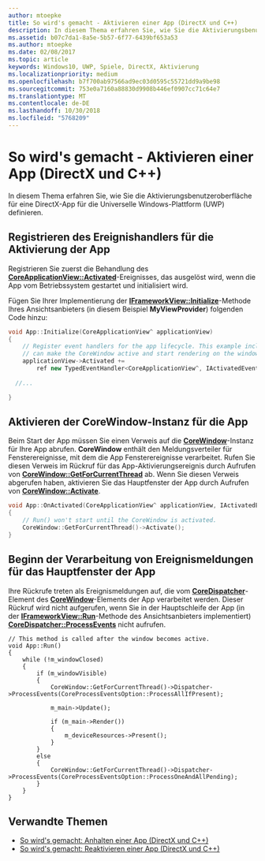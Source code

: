 ```yaml
---
author: mtoepke
title: So wird's gemacht - Aktivieren einer App (DirectX und C++)
description: In diesem Thema erfahren Sie, wie Sie die Aktivierungsbenutzeroberfläche für eine DirectX-App für die Universelle Windows-Plattform (UWP) definieren.
ms.assetid: b07c7da1-8a5e-5b57-6f77-6439bf653a53
ms.author: mtoepke
ms.date: 02/08/2017
ms.topic: article
keywords: Windows10, UWP, Spiele, DirectX, Aktivierung
ms.localizationpriority: medium
ms.openlocfilehash: b7f700ab97566ad9ec03d0595c55721dd9a9be98
ms.sourcegitcommit: 753e0a7160a88830d9908b446ef0907cc71c64e7
ms.translationtype: MT
ms.contentlocale: de-DE
ms.lasthandoff: 10/30/2018
ms.locfileid: "5768209"
---
```

# <a name="how-to-activate-an-app-directx-and-c"></a>So wird's gemacht - Aktivieren einer App (DirectX und C++)



In diesem Thema erfahren Sie, wie Sie die Aktivierungsbenutzeroberfläche für eine DirectX-App für die Universelle Windows-Plattform (UWP) definieren.

## <a name="register-the-app-activation-event-handler"></a>Registrieren des Ereignishandlers für die Aktivierung der App


Registrieren Sie zuerst die Behandlung des [**CoreApplicationView::Activated**](https://msdn.microsoft.com/library/windows/apps/br225018)-Ereignisses, das ausgelöst wird, wenn die App vom Betriebssystem gestartet und initialisiert wird.

Fügen Sie Ihrer Implementierung der [**IFrameworkView::Initialize**](https://msdn.microsoft.com/library/windows/apps/hh700495)-Methode Ihres Ansichtsanbieters (in diesem Beispiel **MyViewProvider**) folgenden Code hinzu:

```cpp
void App::Initialize(CoreApplicationView^ applicationView)
{
    // Register event handlers for the app lifecycle. This example includes Activated, so that we
    // can make the CoreWindow active and start rendering on the window.
    applicationView->Activated +=
        ref new TypedEventHandler<CoreApplicationView^, IActivatedEventArgs^>(this, &App::OnActivated);
  
  //...

}
```

## <a name="activate-the-corewindow-instance-for-the-app"></a>Aktivieren der CoreWindow-Instanz für die App


Beim Start der App müssen Sie einen Verweis auf die [**CoreWindow**](https://msdn.microsoft.com/library/windows/apps/br208225)-Instanz für Ihre App abrufen. **CoreWindow** enthält den Meldungsverteiler für Fensterereignisse, mit dem die App Fensterereignisse verarbeitet. Rufen Sie diesen Verweis im Rückruf für das App-Aktivierungsereignis durch Aufrufen von [**CoreWindow::GetForCurrentThread**](https://msdn.microsoft.com/library/windows/apps/hh701589) ab. Wenn Sie diesen Verweis abgerufen haben, aktivieren Sie das Hauptfenster der App durch Aufrufen von [**CoreWindow::Activate**](https://msdn.microsoft.com/library/windows/apps/br208254).

```cpp
void App::OnActivated(CoreApplicationView^ applicationView, IActivatedEventArgs^ args)
{
    // Run() won't start until the CoreWindow is activated.
    CoreWindow::GetForCurrentThread()->Activate();
}
```

## <a name="start-processing-event-message-for-the-main-app-window"></a>Beginn der Verarbeitung von Ereignismeldungen für das Hauptfenster der App


Ihre Rückrufe treten als Ereignismeldungen auf, die vom [**CoreDispatcher**](https://msdn.microsoft.com/library/windows/apps/br208211)-Element des [**CoreWindow**](https://msdn.microsoft.com/library/windows/apps/br208225)-Elements der App verarbeitet werden. Dieser Rückruf wird nicht aufgerufen, wenn Sie in der Hauptschleife der App (in der [**IFrameworkView::Run**](https://msdn.microsoft.com/library/windows/apps/hh700505)-Methode des Ansichtsanbieters implementiert) [**CoreDispatcher::ProcessEvents**](https://msdn.microsoft.com/library/windows/apps/br208215) nicht aufrufen.

``` syntax
// This method is called after the window becomes active.
void App::Run()
{
    while (!m_windowClosed)
    {
        if (m_windowVisible)
        {
            CoreWindow::GetForCurrentThread()->Dispatcher->ProcessEvents(CoreProcessEventsOption::ProcessAllIfPresent);

            m_main->Update();

            if (m_main->Render())
            {
                m_deviceResources->Present();
            }
        }
        else
        {
            CoreWindow::GetForCurrentThread()->Dispatcher->ProcessEvents(CoreProcessEventsOption::ProcessOneAndAllPending);
        }
    }
}
```

## <a name="related-topics"></a>Verwandte Themen


* [So wird's gemacht: Anhalten einer App (DirectX und C++)](how-to-suspend-an-app-directx-and-cpp.md)
* [So wird's gemacht: Reaktivieren einer App (DirectX und C++)](how-to-resume-an-app-directx-and-cpp.md)

 

 




